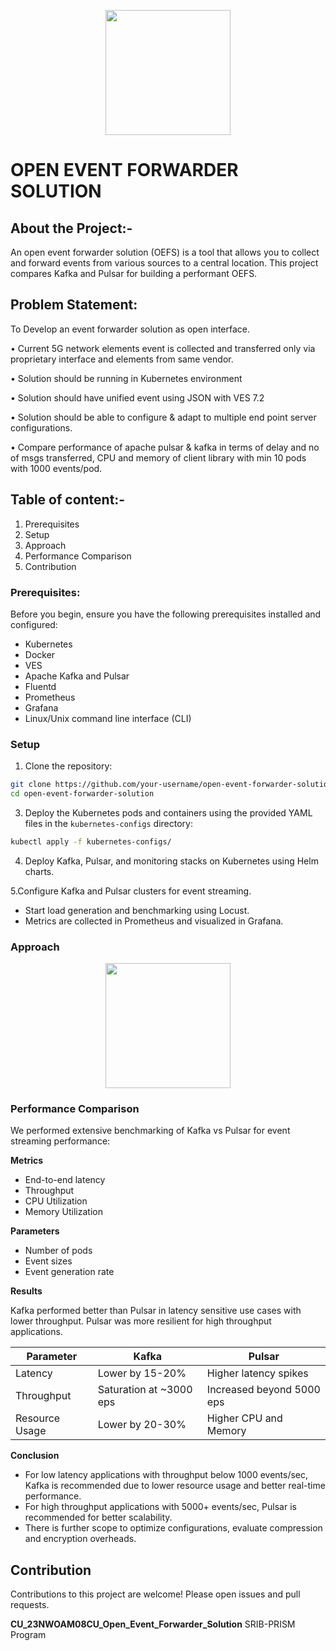 <p align ="center"> 
    <img src="https://media.github.ecodesamsung.com/user/22717/files/f0f1b0d1-71e4-4a2e-b728-3db9922afaca" height ="200"/> 
    
# OPEN EVENT FORWARDER SOLUTION

## About the Project:-

An open event forwarder solution (OEFS) is a tool that allows you to collect and forward events from various sources to a central location. This project compares Kafka and Pulsar for building a performant OEFS.

## Problem Statement:

To Develop an event forwarder solution as open interface.

• Current 5G network elements event is collected and transferred only via proprietary interface and elements from same vendor.

• Solution should be running in Kubernetes environment

• Solution should have unified event using JSON with VES 7.2

• Solution should be able to configure & adapt to multiple end point server configurations.

• Compare performance of apache pulsar & kafka in terms of delay and no of msgs transferred, CPU and memory of client library with min 10 pods with 1000 events/pod.

## Table of content:-

1. Prerequisites
2. Setup
3. Approach
4. Performance Comparison
5. Contribution

### Prerequisites:

Before you begin, ensure you have the following prerequisites installed and configured:

- Kubernetes
- Docker
- VES
- Apache Kafka and Pulsar
- Fluentd
- Prometheus
- Grafana
- Linux/Unix command line interface (CLI)

### Setup

1. Clone the repository:

```bash
git clone https://github.com/your-username/open-event-forwarder-solution.git
cd open-event-forwarder-solution
```

3. Deploy the Kubernetes pods and containers using the provided YAML files in the `kubernetes-configs` directory:

```bash
kubectl apply -f kubernetes-configs/
```

4. Deploy Kafka, Pulsar, and monitoring stacks on Kubernetes using Helm charts.

5.Configure Kafka and Pulsar clusters for event streaming.

- Start load generation and benchmarking using Locust.
- Metrics are collected in Prometheus and visualized in Grafana.

### Approach

<p align ="center"> 
    <img src="Documentation/Images/Approach.png" height ="200"/>


### Performance Comparison

We performed extensive benchmarking of Kafka vs Pulsar for event streaming performance:

**Metrics**

- End-to-end latency
- Throughput
- CPU Utilization
- Memory Utilization

**Parameters**

- Number of pods
- Event sizes
- Event generation rate

**Results**

Kafka performed better than Pulsar in latency sensitive use cases with lower throughput. Pulsar was more resilient for high throughput applications.

| Parameter      | Kafka                   | Pulsar                    |
| -------------- | ----------------------- | ------------------------- |
| Latency        | Lower by 15-20%         | Higher latency spikes     |
| Throughput     | Saturation at ~3000 eps | Increased beyond 5000 eps |
| Resource Usage | Lower by 20-30%         | Higher CPU and Memory     |

**Conclusion**

- For low latency applications with throughput below 1000 events/sec, Kafka is
  recommended due to lower resource usage and better real-time performance.
- For high throughput applications with 5000+ events/sec, Pulsar is recommended for
  better scalability.
- There is further scope to optimize configurations, evaluate compression and encryption overheads.

## Contribution

Contributions to this project are welcome! Please open issues and pull requests.

**CU_23NWOAM08CU_Open_Event_Forwarder_Solution**
SRIB-PRISM Program
